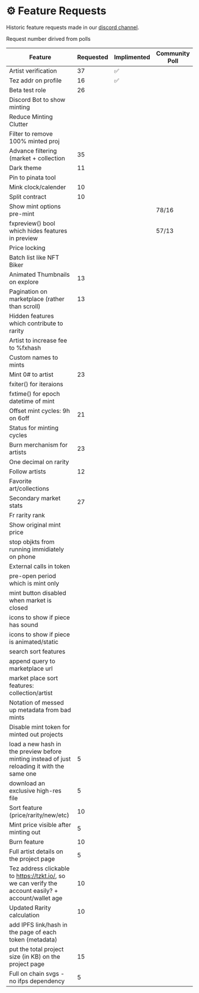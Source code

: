 # ⚙ Feature Requests

Historic feature requests made in our [discord channel](https://discord.gg/WDXQtzM4).

Request number dirived from polls

|Feature                                         |Requested|Implimented|Community Poll|
|------------------------------------------------|---------|-----------|--------------|
|Artist verification                             |37       |✅          |              |
|Tez addr on profile                             |16       |✅          |              |
|Beta test role                                  |26       |           |              |
|Discord Bot to show minting                     |         |           |              |
|Reduce Minting Clutter                          |         |           |              |
|Filter to remove 100% minted proj               |         |           |              |
|Advance filtering (market + collection          |35       |           |              |
|Dark theme                                      |11       |           |              |
|Pin to pinata tool                              |         |           |              |
|Mink clock/calender                             |10       |           |              |
|Split contract                                  |10       |           |              |
|Show mint options pre-mint                      |         |           |78/16         |
|fxpreview() bool which hides features in preview|         |           |57/13         |
|Price locking                                   |         |           |              |
|Batch list like NFT Biker                       |         |           |              |
|Animated Thumbnails on explore                  |13       |           |              |
|Pagination on marketplace (rather than scroll)  |13       |           |              |
|Hidden features which contribute to rarity      |         |           |              |
|Artist to increase fee to %fxhash               |         |           |              |
|Custom names to mints                           |         |           |              |
|Mint 0# to artist                               |23       |           |              |
|fxiter() for iteraions                          |         |           |              |
|fxtime() for epoch datetime of mint             |         |           |              |
|Offset mint cycles: 9h on 6off                  |21       |           |              |
|Status for minting cycles                       |         |           |              |
|Burn merchanism for artists                     |23       |           |              |
|One decimal on rarity                           |         |           |              |
|Follow artists                                  |12       |           |              |
|Favorite art/collections                        |         |           |              |
|Secondary market stats                          |27       |           |              |
|Fr rarity rank                                  |         |           |              |
|Show original mint price                        |         |           |              |
|stop objkts from running immidiately on phone   |         |           |              |
|External calls in token                         |         |           |              |
|pre-open period which is mint only              |         |           |              |
|mint button disabled when market is closed      |         |           |              |
|icons to show if piece has sound                |         |           |              |
|icons to show if piece is animated/static       |         |           |              |
|search sort features                            |         |           |              |
|append query to marketplace url                 |         |           |              |
|market place sort features: collection/artist   |         |           |              |
|Notation of messed up metadata from bad mints   |         |           |              |
|Disable mint token for minted out projects      |         |           |              |
|load a new hash in the preview before minting instead of just reloading it with the same one       |5       |           |              |
|download an exclusive high-res file             |       5  |           |              |
|Sort feature (price/rarity/new/etc)             |       10 |           |              |
|Mint price visible after minting out            |5         |           |              |
|Burn feature                                    |  10       |           |              |
|Full artist details on the project page         |5       |           |              |
|Tez address clickable to https://tzkt.io/, so we can verify the account easily? + account/wallet age |      10   |           |              |
|Updated Rarity calculation                      |10       |           |              |
|add IPFS link/hash in the page of each token (metadata)||||
| put the total project size (in KB) on the project page|15|||
|Full on chain svgs - no ifps dependency| 5|||
